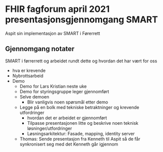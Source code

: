 # FHIR fagforum april 2021 presentasjonsgjennomgang SMART

Aspit sin implementasjon av SMART i Førerrett

## Gjennomgang notater

SMART i førrerrett og arbeidet rundt dette og hvordan det har vært for oss

* hva er krevende
* Nybrottsarbeid
* Demo
  * Demo for Lars Kristian neste uke
  * Demo for styringsgruppe leger gjennomført
  * Selve demoen
    * Blir vanligvis noen spørsmål etter demo
  * Legge på en bolk med tekniske betraktninger og krevende utfordringer
    * hvordan det er arbeidet er gjennomført
    * Tilpasse presentasjonen litte og beskrive noen teknisk løsninger/utfordringer
    * Løsningsarkitektur: Fasade, mapping, identity server
  * Thomas: Sende presentasjon fra Kenneth til Aspit så de får synkronisert seg med det Kenneth går igjennom
